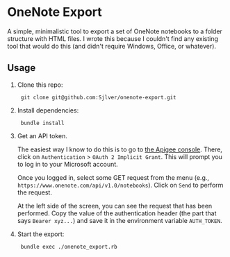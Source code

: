 OneNote Export
==============

A simple, minimalistic tool to export a set of OneNote notebooks to a folder
structure with HTML files. I wrote this because I couldn't find any existing
tool that would do this (and didn't require Windows, Office, or whatever).

Usage
-----

1. Clone this repo:

        git clone git@github.com:Sjlver/onenote-export.git

2. Install dependencies:

        bundle install

3. Get an API token.

   The easiest way I know to do this is to go to [the Apigee
   console](https://apigee.com/onenote/embed/console/onenote). There, click on
   `Authentication` > `OAuth 2 Implicit Grant`. This will prompt you to log in to
   your Microsoft account.

   Once you logged in, select some GET request from the menu (e.g.,
   `https://www.onenote.com/api/v1.0/notebooks`). Click on `Send` to perform
   the request.

   At the left side of the screen, you can see the request that has been
   performed. Copy the value of the authentication header (the part that says
   `Bearer xyz...`) and save it in the environment variable `AUTH_TOKEN`.

4. Start the export:

        bundle exec ./onenote_export.rb

